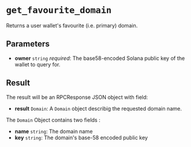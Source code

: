 # `get_favourite_domain`

Returns a user wallet's favourite (i.e. primary) domain.

## Parameters

- **owner** `string` *required*: The base58-encoded Solana public key of the wallet to query for.

## Result

The result will be an RPCResponse JSON object with field:

- **result** `Domain`: A `Domain` object describig the requested domain name.

The `Domain` Object contains two fields :

- **name** `string`: The domain name
- **key** `string`: The domain's base-58 encoded public key
